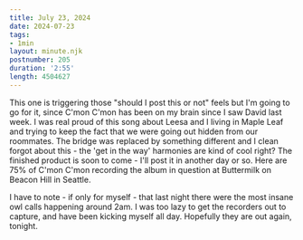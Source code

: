 ```yaml
---
title: July 23, 2024
date: 2024-07-23
tags:
- 1min
layout: minute.njk
postnumber: 205
duration: '2:55'
length: 4504627
---
```

This one is triggering those "should I post this or not" feels but I'm going to go for it, since C'mon C'mon has been on my brain since I saw David last week. I was real proud of this song about Leesa and I living in Maple Leaf and trying to keep the fact that we were going out hidden from our roommates. The bridge was replaced by something different and I clean forgot about this - the 'get in the way' harmonies are kind of cool right? The finished product is soon to come - I'll post it in another day or so. Here are 75% of C'mon C'mon recording the album in question at Buttermilk on Beacon Hill in Seattle. 

I have to note - if only for myself - that last night there were the most insane owl calls happening around 2am. I was too lazy to get the recorders out to capture, and have been kicking myself all day. Hopefully they are out again, tonight. 